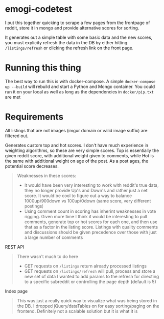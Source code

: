 # emogi-codetest

I put this together quicking to scrape a few pages from the frontpage of reddit, store it in mongo and provide alternative scores for sorting.

It generates out a simple table with some basic data and the new scores, you must explicity refresh the data in the DB by either hitting `/listings/refresh` or clicking the refresh link on the front page.

# Running this thing
The best way to run this is with docker-compose. A simple `docker-compose up --build` will rebuild and start a Python and Mongo container. You could run it on your local as well as long as the dependencies in `docker/pip.txt` are met

# Requirements
All listings that are not images (imgur domain or valid image suffix) are filtered out.

Generates custom top and hot scores. I don't have much experience in weighting algorithms, so these are very simple scores. Top is essentially the given reddit score, with additional weight given to comments, while Hot is the same with additional weight on age of the post.  As a post ages, the potential score decreases.

> Weaknesses in these scores:
> - It would have been very interesting to work with reddit's true data, they no longer provide Up's and Down's and rather just a net score. It would be cool to figure out a way to balance 1000up/900down vs 100up/0down (same score, very different postings)
> - Using comment count in scoring has inherint weaknesses in vote rigging. Given more time I think it would be interesting to pull comments, generate top or hot scores for each one, and then use that as a factor in the listing score. Listings with quality comments and discussions should be given precedence over those with just a large number of comments 

REST API
> There wasn't much to do here
> - GET requests on `/listings` return already processed listings
> - GET requests on `/listings/refresh` will pull, process and store a new set of data
> I wanted to add params to the refresh for directing to a specific subreddit or controlling the page depth (default is 5)

Index page
> This was just a really quick way to visualize what was being stored in the DB. I dropped jQuery/dataTables on for easy sorting/paging on the frontend. Definitely not a scalable solution but it is what it is
